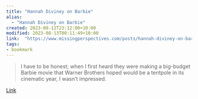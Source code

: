 ```yaml
---
title: "Hannah Diviney on Barbie"
alias:
  - "Hannah Diviney on Barbie"
created: 2023-08-12T23:12:00+10:00
modified: 2023-08-13T00:11:49+10:00
link:  "https://www.missingperspectives.com/posts/hannah-diviney-on-barbie-movie/"
tags:
- bookmark
---
```


> I have to be honest; when I first heard they were making a big-budget Barbie movie that Warner Brothers hoped would be a tentpole in its cinematic year, I wasn’t impressed.

[Link](https://www.missingperspectives.com/posts/hannah-diviney-on-barbie-movie/)

